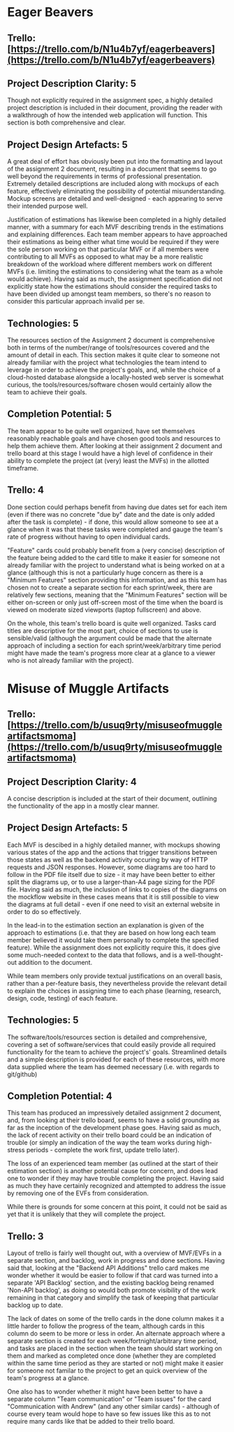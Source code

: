 Eager Beavers
=============

Trello: [https://trello.com/b/N1u4b7yf/eagerbeavers](https://trello.com/b/N1u4b7yf/eagerbeavers)
------------------------------------------------------------------------------------------------



Project Description Clarity: 5
------------------------------

Though not explicitly required in the assignment spec, a highly detailed project description is included in their document, providing the reader with a walkthrough of how the intended web application will function. This section is both comprehensive and clear.



Project Design Artefacts: 5
---------------------------

A great deal of effort has obviously been put into the formatting and layout of the assignment 2 document, resulting in a document that seems to go well beyond the requirements in terms of professional presentation. Extremely detailed descriptions are included along with mockups of each feature, effectively eliminating the possibility of potential misunderstanding. Mockup screens are detailed and well-designed - each appearing to serve their intended purpose well.

Justification of estimations has likewise been completed in a highly detailed manner, with a summary for each MVF describing trends in the estimations and explaining differences. Each team member appears to have approached their estimations as being either what time would be required if they were the sole person working on that particular MVF or if all members were contributing to all MVFs as opposed to what may be a more realistic breakdown of the workload where different members work on different MVFs (i.e. limiting the estimations to considering what the team as a whole would achieve). Having said as much, the assignment specification did not explicitly state how the estimations should consider the required tasks to have been divided up amongst team members, so there's no reason to consider this particular approach invalid per se.



Technologies: 5
---------------

The resources section of the Assignment 2 document is comprehensive both in terms of the number/range of tools/resources covered and the amount of detail in each. This section makes it quite clear to someone not already familiar with the project what technologies the team intend to leverage in order to achieve the project's goals, and, while the choice of a cloud-hosted database alongside a locally-hosted web server is somewhat curious, the tools/resources/software chosen would certainly allow the team to achieve their goals.



Completion Potential: 5
-----------------------

The team appear to be quite well organized, have set themselves reasonably reachable goals and have chosen good tools and resources to help them achieve them. After looking at their assignment 2 document and trello board at this stage I would have a high level of confidence in their ability to complete the project (at (very) least the MVFs) in the allotted timeframe.



Trello: 4
---------

Done section could perhaps benefit from having due dates set for each item (even if there was no concrete "due by" date and the date is only added after the task is complete) - if done, this would allow someone to see at a glance when it was that these tasks were completed and gauge the team's rate of progress without having to open individual cards.

"Feature" cards could probably benefit from a (very concise) description of the feature being added to the card title to make it easier for someone not already familiar with the project to understand what is being worked on at a glance (although this is not a particularly huge concern as there is a "Minimum Features" section providing this information, and as this team has chosen not to create a separate section for each sprint/week, there are relatively few sections, meaning that the "Minimum Features" section will be either on-screen or only just off-screen most of the time when the board is viewed on moderate sized viewports (laptop fullscreen) and above.

On the whole, this team's trello board is quite well organized. Tasks card titles are descriptive for the most part, choice of sections to use is sensible/valid (although the argument could be made that the alternate approach of including a section for each sprint/week/arbitrary time period might have made the team's progress more clear at a glance to a viewer who is not already familiar with the project).







Misuse of Muggle Artifacts
==========================

Trello: [https://trello.com/b/usuq9rty/misuseofmuggleartifactsmoma](https://trello.com/b/usuq9rty/misuseofmuggleartifactsmoma)
------------------------------------------------------------------------------------------------



Project Description Clarity: 4
------------------------------

A concise description is included at the start of their document, outlining the functionality of the app in a mostly clear manner.



Project Design Artefacts: 5
---------------------------

Each MVF is descibed in a highly detailed manner, with mockups showing various states of the app and the actions that trigger transitions between those states as well as the backend activity occuring by way of HTTP requests and JSON responses. However, some diagrams are too hard to follow in the PDF file itself due to size - it may have been better to either split the diagrams up, or to use a larger-than-A4 page sizing for the PDF file. Having said as much, the inclusion of links to copies of the diagrams on the mockflow website in these cases means that it is still possible to view the diagrams at full detail - even if one need to visit an external website in order to do so effectively.

In the lead-in to the estimation section an explanation is given of the approach to estimations (i.e. that they are based on how long each team member believed it would take them personally to complete the specified feature). While the assignment does not explicitly require this, it does give some much-needed context to the data that follows, and is a well-thought-out addition to the document.

While team members only provide textual justifications on an overall basis, rather than a per-feature basis, they nevertheless provide the relevant detail to explain the choices in assigning time to each phase (learning, research, design, code, testing) of each feature.



Technologies: 5
---------------

The software/tools/resources section is detailed and comprehensive, covering a set of software/services that could easily provide all required functionality for the team to achieve the project's' goals. Streamlined details and a simple description is provided for each of these resources, with more data supplied where the team has deemed necessary (i.e. with regards to git/github)



Completion Potential: 4
-----------------------

This team has produced an impressively detailed assignment 2 document, and, from looking at their trello board, seems to have a solid grounding as far as the inception of the development phase goes. Having said as much, the lack of recent activity on their trello board could be an indication of trouble (or simply an indication of the way the team works during high-stress periods - complete the work first, update trello later).

The loss of an experienced team member (as outlined at the start of their estimation section) is another potential cause for concern, and does lead one to wonder if they may have trouble completing the project. Having said as much they have certainly recognized and attempted to address the issue by removing one of the EVFs from consideration.

While there is grounds for some concern at this point, it could not be said as yet that it is unlikely that they will complete the project.



Trello: 3
---------

Layout of trello is fairly well thought out, with a overview of MVF/EVFs in a separate section, and backlog, work in progress and done sections. Having said that, looking at the "Backend API Additions" trello card makes me wonder whether it would be easier to follow if that card was turned into a separate 'API Backlog' section, and the existing backlog being renamed 'Non-API backlog', as doing so would both promote visibility of the work remaining in that category and simplify the task of keeping that particular backlog up to date.

The lack of dates on some of the trello cards in the done column makes it a little harder to follow the progress of the team, although cards in this column do seem to be more or less in order. An alternate approach where a separate section is created for each week/fortnight/arbitrary time period, and tasks are placed in the section when the team should start working on them and marked as completed once done (whether they are completed within the same time period as they are started or not) might make it easier for someone not familar to the project to get an quick overview of the team's progress at a glance.

One also has to wonder whether it might have been better to have a separate column "Team communication" or "Team issues" for the card "Communication with Andrew" (and any other similar cards) - although of course every team would hope to have so few issues like this as to not require many cards like that be added to their trello board.

